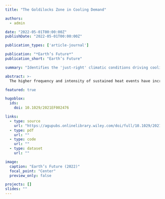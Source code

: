 ```yaml
---
title: "The Goldilocks Zone in Cooling Demand"

authors:
  - admin

date: "2022-05-01T00:00:00Z"
publishDate: "2022-05-01T00:00:00Z"

publication_types: ['article-journal']

publication: "*Earth’s Future*"
publication_short: "Earth’s Future"

summary: "Identifies the 'just-right' climatic conditions driving cooling demand and implications for energy systems."

abstract: >-
  The higher frequency and intensity of sustained heat events have increased the demand for cooling energy across the globe. Current estimates of summertime energy demand are primarily based on Cooling Degree Days (CDD), representing the number of degrees a day's average temperature exceeds a predetermined comfort zone temperature. Through a comprehensive analysis of historical energy demand data across the USA, we show that the commonly used CDD estimates fall significantly short (±25%) of capturing regional thermal comfort levels. Moreover, given the increasingly compelling evidence that air temperature alone is not sufficient for characterizing human thermal comfort, we extend the widely used CDD calculation to heat index, which accounts for both air temperature and humidity. Our results indicate significant misestimation of regional thermal comfort when humidity is ignored. These findings have important implications for the security, sustainability, and resilience of the power grid under climate change.

featured: true

hugoblox:
  ids:
    doi: 10.1029/2021EF002476

links:
  - type: source
    url: "https://agupubs.onlinelibrary.wiley.com/doi/full/10.1029/2021EF002476"
  - type: pdf
    url: ""
  - type: code
    url: ""
  - type: dataset
    url: ""

image:
  caption: "Earth’s Future (2022)"
  focal_point: "Center"
  preview_only: false

projects: []
slides: ""
---
```

